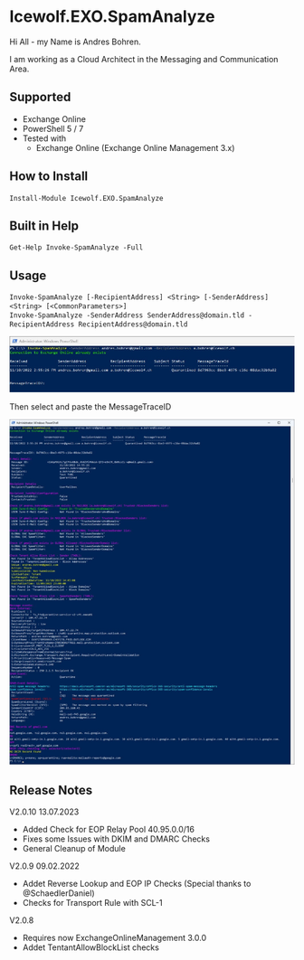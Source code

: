 # Icewolf.EXO.SpamAnalyze

Hi All - my Name is Andres Bohren.

I am working as a Cloud Architect in the Messaging and Communication Area.

## Supported
- Exchange Online
- PowerShell 5 / 7
- Tested with 
  - Exchange Online (Exchange Online Management 3.x)

## How to Install
```
Install-Module Icewolf.EXO.SpamAnalyze
```

## Built in Help
```
Get-Help Invoke-SpamAnalyze -Full
 ```

 ## Usage
 ```
 Invoke-SpamAnalyze [-RecipientAddress] <String> [-SenderAddress] <String> [<CommonParameters>]
 Invoke-SpamAnalyze -SenderAddress SenderAddress@domain.tld -RecipientAddress RecipientAddress@domain.tld
 ```
![Image](Icewolf.EXO.SpamAnalyze_01.jpg)

Then select and paste the MessageTraceID

![Image](Icewolf.EXO.SpamAnalyze_02.jpg)
 

 ## Release Notes
V2.0.10 13.07.2023
- Added Check for EOP Relay Pool 40.95.0.0/16
- Fixes some Issues with DKIM and DMARC Checks
- General Cleanup of Module

V2.0.9 09.02.2022
- Addet Reverse Lookup and EOP IP Checks (Special thanks to @SchaedlerDaniel)
- Checks for Transport Rule with SCL-1

V2.0.8
- Requires now ExchangeOnlineManagement 3.0.0
- Addet TentantAllowBlockList checks